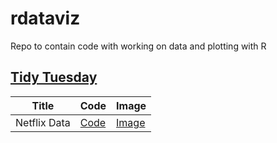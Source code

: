 # rdataviz
Repo to contain code with working on data and plotting with R 

## [Tidy Tuesday](https://github.com/ppai22/rdataviz/tree/main/tidytuesday#readme)

|Title     | Code          |Image  |
|----------|---------------|-------|
| Netflix Data | [Code](https://github.com/ppai22/rdataviz/blob/main/tidytuesday/netflix_shows.R) | [Image](https://user-images.githubusercontent.com/12592201/118399089-108e6e80-b679-11eb-82d9-bdb2afffcd8c.png) |


